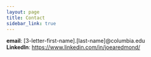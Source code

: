 ```yaml
---
layout: page
title: Contact
sidebar_link: true
---
```


**email**: [3-letter-first-name].[last-name]@columbia.edu \
**LinkedIn**: <a href="https://www.linkedin.com/in/joearedmond/" target="_blank">https://www.linkedin.com/in/joearedmond/</a>
